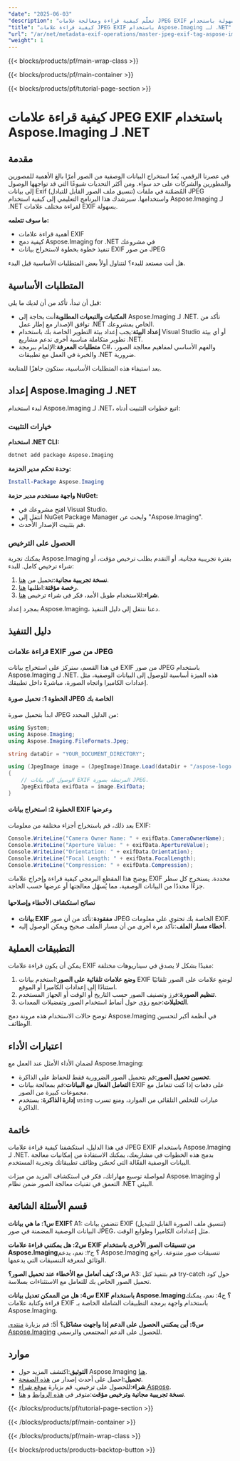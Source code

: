 ```yaml
---
"date": "2025-06-03"
"description": "تعلّم كيفية قراءة ومعالجة علامات JPEG EXIF بسهولة باستخدام Aspose.Imaging لـ .NET. يوفر هذا الدليل تعليمات خطوة بخطوة للمطورين."
"title": "كيفية قراءة علامات JPEG EXIF باستخدام Aspose.Imaging لـ .NET"
"url": "/ar/net/metadata-exif-operations/master-jpeg-exif-tag-aspose-imaging-net/"
"weight": 1
---
```


{{< blocks/products/pf/main-wrap-class >}}

{{< blocks/products/pf/main-container >}}

{{< blocks/products/pf/tutorial-page-section >}}
# كيفية قراءة علامات JPEG EXIF باستخدام Aspose.Imaging لـ .NET

## مقدمة

في عصرنا الرقمي، يُعدّ استخراج البيانات الوصفية من الصور أمرًا بالغ الأهمية للمصورين والمطورين والشركات على حد سواء. ومن أكثر التحديات شيوعًا التي قد تواجهها الوصول إلى بيانات Exif (تنسيق ملف الصور القابل للتبادل) المُضمّنة في ملفات JPEG واستخدامها. سيرشدك هذا البرنامج التعليمي إلى كيفية استخدام Aspose.Imaging لـ .NET لقراءة مختلف علامات EXIF بسهولة.

**ما سوف تتعلمه:**
- أهمية قراءة علامات EXIF
- كيفية دمج Aspose.Imaging for .NET في مشروعك
- تنفيذ خطوة بخطوة لاستخراج بيانات EXIF من صور JPEG

هل أنت مستعد للبدء؟ لنتناول أولاً بعض المتطلبات الأساسية قبل البدء.

## المتطلبات الأساسية

قبل أن تبدأ، تأكد من أن لديك ما يلي:

- **المكتبات والتبعيات المطلوبة**أنت بحاجة إلى Aspose.Imaging لـ .NET. تأكد من توافق الإصدار مع إطار عمل .NET الخاص بمشروعك.
- **إعداد البيئة**:يجب إعداد بيئة التطوير الخاصة بك باستخدام Visual Studio أو أي بيئة تطوير متكاملة مناسبة أخرى تدعم مشاريع .NET.
- **متطلبات المعرفة**:الإلمام ببرمجة C#، والفهم الأساسي لمفاهيم معالجة الصور، والخبرة في العمل مع تطبيقات .NET ضرورية.

بعد استيفاء هذه المتطلبات الأساسية، ستكون جاهزًا للمتابعة.

## إعداد Aspose.Imaging لـ .NET

لبدء استخدام Aspose.Imaging لـ .NET، اتبع خطوات التثبيت أدناه:

### خيارات التثبيت

**استخدام .NET CLI:**

```bash
dotnet add package Aspose.Imaging
```

**وحدة تحكم مدير الحزمة:**

```powershell
Install-Package Aspose.Imaging
```

**واجهة مستخدم مدير حزمة NuGet:**
- افتح مشروعك في Visual Studio.
- انتقل إلى NuGet Package Manager وابحث عن "Aspose.Imaging".
- قم بتثبيت الإصدار الأحدث.

### الحصول على الترخيص

يمكنك تجربة Aspose.Imaging بفترة تجريبية مجانية، أو التقدم بطلب ترخيص مؤقت، أو شراء ترخيص كامل. للبدء:

1. **نسخة تجريبية مجانية**:تحميل من [هنا](https://releases.aspose.com/imaging/net/).
2. **رخصة مؤقتة**:اطلبها [هنا](https://purchase.aspose.com/temporary-license/).
3. **شراء**:للاستخدام طويل الأمد، فكر في شراء ترخيص [هنا](https://purchase.aspose.com/buy).

بمجرد إعداد Aspose.Imaging، دعنا ننتقل إلى دليل التنفيذ.

## دليل التنفيذ

### قراءة علامات EXIF من صور JPEG

في هذا القسم، سنركز على استخراج بيانات EXIF من صور JPEG باستخدام Aspose.Imaging لـ .NET. هذه الميزة أساسية للوصول إلى البيانات الوصفية، مثل إعدادات الكاميرا واتجاه الصورة، مباشرةً داخل تطبيقك.

#### الخطوة 1: تحميل صورة JPEG الخاصة بك

ابدأ بتحميل صورة JPEG من الدليل المحدد:

```csharp
using System;
using Aspose.Imaging;
using Aspose.Imaging.FileFormats.Jpeg;

string dataDir = "YOUR_DOCUMENT_DIRECTORY"; 

using (JpegImage image = (JpegImage)Image.Load(dataDir + "/aspose-logo.jpg"))
{
    // الوصول إلى بيانات EXIF المرتبطة بصورة JPEG.
    JpegExifData exifData = image.ExifData;
}
```

#### الخطوة 2: استخراج بيانات EXIF وعرضها

بعد ذلك، قم باستخراج أجزاء مختلفة من معلومات EXIF:

```csharp
Console.WriteLine("Camera Owner Name: " + exifData.CameraOwnerName);
Console.WriteLine("Aperture Value: " + exifData.ApertureValue);
Console.WriteLine("Orientation: " + exifData.Orientation);
Console.WriteLine("Focal Length: " + exifData.FocalLength);
Console.WriteLine("Compression: " + exifData.Compression);
```

يوضح هذا المقطع البرمجي كيفية قراءة وإخراج علامات EXIF محددة. يستخرج كل سطر جزءًا محددًا من البيانات الوصفية، مما يُسهّل معالجتها أو عرضها حسب الحاجة.

#### نصائح استكشاف الأخطاء وإصلاحها

- **بيانات EXIF مفقودة**:تأكد من أن صور JPEG الخاصة بك تحتوي على معلومات EXIF.
- **أخطاء مسار الملف**:تأكد مرة أخرى من أن مسار الملف صحيح ويمكن الوصول إليه.

## التطبيقات العملية

يمكن أن يكون قراءة علامات EXIF مفيدًا بشكل لا يصدق في سيناريوهات مختلفة:

1. **وضع علامات تلقائية على الصور**:استخدم بيانات EXIF لوضع علامات على الصور تلقائيًا استنادًا إلى إعدادات الكاميرا أو الموقع.
2. **تنظيم الصورة**:فرز وتصنيف الصور حسب التاريخ أو الوقت أو الجهاز المستخدم.
3. **التحليلات**:جمع رؤى حول أنماط استخدام الصور وتفضيلات المعدات.

توضح حالات الاستخدام هذه مرونة دمج Aspose.Imaging في أنظمة أكبر لتحسين الوظائف.

## اعتبارات الأداء

لضمان الأداء الأمثل عند العمل مع Aspose.Imaging:

- **تحسين تحميل الصور**:قم بتحميل الصور الضرورية فقط للحفاظ على الذاكرة.
- **التعامل الفعال مع البيانات**:قم بمعالجة بيانات EXIF على دفعات إذا كنت تتعامل مع مجموعات كبيرة من الصور.
- **إدارة الذاكرة**: يستخدم `using` عبارات للتخلص التلقائي من الموارد، ومنع تسرب الذاكرة.

## خاتمة

في هذا الدليل، استكشفنا كيفية قراءة علامات JPEG EXIF باستخدام Aspose.Imaging لـ .NET. بدمج هذه الخطوات في مشاريعك، يمكنك الاستفادة من إمكانيات معالجة البيانات الوصفية الفعّالة التي تُحسّن وظائف تطبيقاتك وتجربة المستخدم.

لمواصلة توسيع مهاراتك، فكر في استكشاف المزيد من ميزات Aspose.Imaging أو التعمق في تقنيات معالجة الصور ضمن نظام .NET البيئي.

## قسم الأسئلة الشائعة

**س1: ما هي بيانات EXIF؟**
A1: تتضمن بيانات EXIF (تنسيق ملف الصورة القابل للتبديل) البيانات الوصفية المضمنة في صور JPEG، مثل إعدادات الكاميرا وطوابع الوقت.

**س2: هل يمكنني قراءة علامات EXIF من تنسيقات الصور الأخرى باستخدام Aspose.Imaging؟**
ج٢: نعم، يدعم Aspose.Imaging تنسيقات صور متنوعة. راجع الوثائق لمعرفة التنسيقات التي يدعمها.

**س3: كيف أتعامل مع الأخطاء عند تحميل الصور؟**
A3: قم بتنفيذ كتل try-catch حول كود تحميل الصور الخاص بك للتعامل مع الاستثناءات بسلاسة.

**س4: هل من الممكن تعديل بيانات EXIF باستخدام Aspose.Imaging؟**
ج4: نعم، يمكنك قراءة وكتابة علامات EXIF باستخدام واجهة برمجة التطبيقات الشاملة الخاصة بـ Aspose.Imaging.

**س5: أين يمكنني الحصول على الدعم إذا واجهت مشاكل؟**
أ5: قم بزيارة [منتدى Aspose.Imaging](https://forum.aspose.com/c/imaging/10) للحصول على الدعم المجتمعي والرسمي.

## موارد

- **التوثيق**:اكتشف المزيد حول Aspose.Imaging [هنا](https://reference.aspose.com/imaging/net/).
- **تحميل**:احصل على أحدث إصدار من [هذه الصفحة](https://releases.aspose.com/imaging/net/).
- **شراء**:للحصول على ترخيص، قم بزيارة [موقع شراء Aspose](https://purchase.aspose.com/buy).
- **نسخة تجريبية مجانية وترخيص مؤقت**:متوفر في [هذه الروابط](https://releases.aspose.com/imaging/net/) و [هنا](https://purchase.aspose.com/temporary-license/).

{{< /blocks/products/pf/tutorial-page-section >}}

{{< /blocks/products/pf/main-container >}}

{{< /blocks/products/pf/main-wrap-class >}}

{{< blocks/products/products-backtop-button >}}